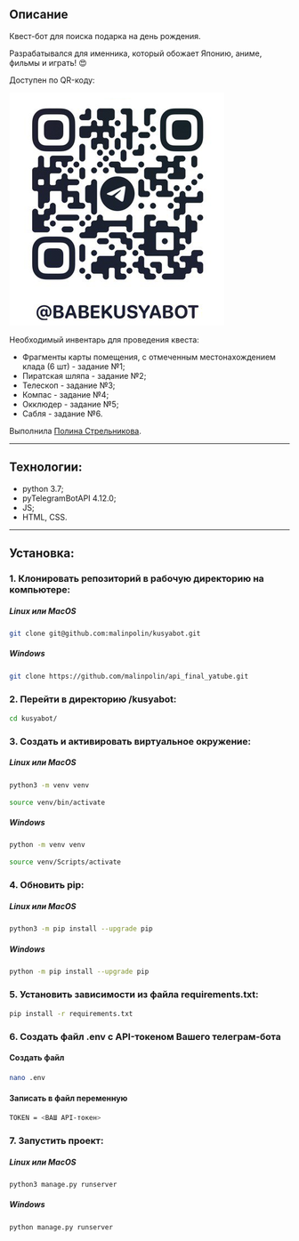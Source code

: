 ## Описание

Квест-бот для поиска подарка на день рождения.

Разрабатывался для именника, который обожает Японию, аниме, фильмы и играть! :heart_eyes:

Доступен по QR-коду:

![Image alt](https://github.com/malinpolin/kusyabot/raw/main/pics/qr.png)

Необходимый инвентарь для проведения квеста: 
- Фрагменты карты помещения, с отмеченным местонахождением клада (6 шт) - задание №1;
- Пиратская шляпа - задание №2;
- Телескоп  - задание №3;
- Компас - задание №4;
- Окклюдер - задание №5;
- Сабля - задание №6.


Выполнила [Полина Стрельникова](https://https://github.com/malinpolin).
_____________________________________________________________________________________________________________________________________
## Технологии:
- python 3.7;
- pyTelegramBotAPI 4.12.0;
- JS;
- HTML, CSS.
_____________________________________________________________________________________________________________________________________
## Установка:

### 1. Клонировать репозиторий в рабочую директорию на компьютере:

##### Linux или MacOS
```bash
git clone git@github.com:malinpolin/kusyabot.git
```
##### Windows
```bash
git clone https://github.com/malinpolin/api_final_yatube.git
```

### 2. Перейти в директорию /kusyabot: 

```bash
cd kusyabot/
```

### 3. Cоздать и активировать виртуальное окружение: 

##### Linux или MacOS
```bash
python3 -m venv venv
```
```bash
source venv/bin/activate
```
##### Windows
```bash
python -m venv venv
```
```bash
source venv/Scripts/activate
```

### 4. Обновить pip:
##### Linux или MacOS
```bash
python3 -m pip install --upgrade pip
```
##### Windows
```bash
python -m pip install --upgrade pip
```

### 5. Установить зависимости из файла requirements.txt:

```bash
pip install -r requirements.txt
```

### 6. Создать файл .env с API-токеном Вашего телеграм-бота
#### Создать файл
```bash
nano .env
```
#### Записать в файл переменную
```bash
TOKEN = <ВАШ API-токен>
```

### 7. Запустить проект:
##### Linux или MacOS
```bash
python3 manage.py runserver
```
##### Windows
```bash
python manage.py runserver
```

